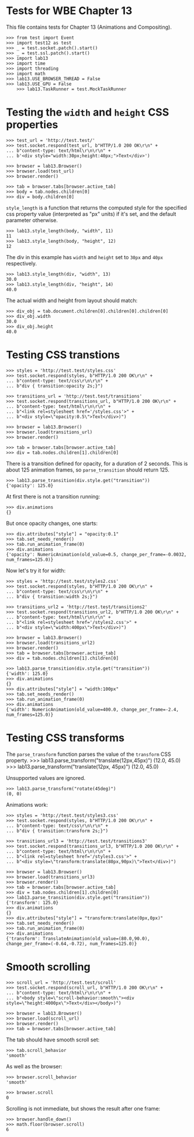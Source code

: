 Tests for WBE Chapter 13
========================

This file contains tests for Chapter 13 (Animations and Compositing).

	>>> from test import Event
    >>> import test12 as test
    >>> _ = test.socket.patch().start()
    >>> _ = test.ssl.patch().start()
    >>> import lab13
    >>> import time
    >>> import threading
    >>> import math
    >>> lab13.USE_BROWSER_THREAD = False
    >>> lab13.USE_GPU = False
		>>> lab13.TaskRunner = test.MockTaskRunner


Testing the `width` and `height` CSS properties
===============================================

    >>> test_url = 'http://test.test/'
    >>> test.socket.respond(test_url, b"HTTP/1.0 200 OK\r\n" +
    ... b"content-type: text/html\r\n\r\n" +
    ... b'<div style="width:30px;height:40px;">Text</div>')

    >>> browser = lab13.Browser()
    >>> browser.load(test_url)
    >>> browser.render()

    >>> tab = browser.tabs[browser.active_tab]
    >>> body = tab.nodes.children[0]
    >>> div = body.children[0]

`style_length` is a function that returns the computed style for the specified
css property value (interpreted as "px" units) if it's set, and the default
parameter otherwise.

    >>> lab13.style_length(body, "width", 11)
    11
    >>> lab13.style_length(body, "height", 12)
    12

The div in this example has `width` and `height` set to `30px` and `40px`
respectively.

    >>> lab13.style_length(div, "width", 13)
    30.0
    >>> lab13.style_length(div, "height", 14)
    40.0

The actual width and height from layout should match:

	>>> div_obj = tab.document.children[0].children[0].children[0]
	>>> div_obj.width
	30.0
	>>> div_obj.height
	40.0

Testing CSS transtions
======================

    >>> styles = 'http://test.test/styles.css'
    >>> test.socket.respond(styles, b"HTTP/1.0 200 OK\r\n" +
    ... b"content-type: text/css\r\n\r\n" +
    ... b"div { transition:opacity 2s;}")

    >>> transitions_url = 'http://test.test/transitions'
    >>> test.socket.respond(transitions_url, b"HTTP/1.0 200 OK\r\n" +
    ... b"content-type: text/html\r\n\r\n" +
    ... b"<link rel=stylesheet href='/styles.css'>" +
    ... b"<div style=\"opacity:0.5\">Text</div>)")

    >>> browser = lab13.Browser()
    >>> browser.load(transitions_url)
    >>> browser.render()

    >>> tab = browser.tabs[browser.active_tab]
    >>> div = tab.nodes.children[1].children[0]

There is a transition defined for opacity, for a duration of 2 seconds. This is
about 125 animation frames, so `parse_transition` should return 125.

	>>> lab13.parse_transition(div.style.get("transition"))
	{'opacity': 125.0}

At first there is not a transition running:

    >>> div.animations
    {}

But once opacity changes, one starts:

    >>> div.attributes["style"] = "opacity:0.1"
    >>> tab.set_needs_render()
    >>> tab.run_animation_frame(0)
    >>> div.animations
    {'opacity': NumericAnimation(old_value=0.5, change_per_frame=-0.0032, num_frames=125.0)}

Now let's try it for width:

    >>> styles = 'http://test.test/styles2.css'
    >>> test.socket.respond(styles, b"HTTP/1.0 200 OK\r\n" +
    ... b"content-type: text/css\r\n\r\n" +
    ... b"div { transition:width 2s;}")

    >>> transitions_url2 = 'http://test.test/transitions2'
    >>> test.socket.respond(transitions_url2, b"HTTP/1.0 200 OK\r\n" +
    ... b"content-type: text/html\r\n\r\n" +
    ... b"<link rel=stylesheet href='/styles2.css'>" +
    ... b"<div style=\"width:400px\">Text</div>)")

    >>> browser = lab13.Browser()
    >>> browser.load(transitions_url2)
    >>> browser.render()
    >>> tab = browser.tabs[browser.active_tab]
    >>> div = tab.nodes.children[1].children[0]

	>>> lab13.parse_transition(div.style.get("transition"))
	{'width': 125.0}
    >>> div.animations
    {}
    >>> div.attributes["style"] = "width:100px"
    >>> tab.set_needs_render()
    >>> tab.run_animation_frame(0)
    >>> div.animations
    {'width': NumericAnimation(old_value=400.0, change_per_frame=-2.4, num_frames=125.0)}

Testing CSS transforms
======================

The `parse_transform` function parses the value of the `transform` CSS property.
    >>> lab13.parse_transform("translate(12px,45px)")
    (12.0, 45.0)
    >>> lab13.parse_transform("translate(12px, 45px)")
    (12.0, 45.0)

Unsupported values are ignored.

    >>> lab13.parse_transform("rotate(45deg)")
    (0, 0)

Animations work:

    >>> styles = 'http://test.test/styles3.css'
    >>> test.socket.respond(styles, b"HTTP/1.0 200 OK\r\n" +
    ... b"content-type: text/css\r\n\r\n" +
    ... b"div { transition:transform 2s;}")

    >>> transitions_url3 = 'http://test.test/transitions3'
    >>> test.socket.respond(transitions_url3, b"HTTP/1.0 200 OK\r\n" +
    ... b"content-type: text/html\r\n\r\n" +
    ... b"<link rel=stylesheet href='/styles3.css'>" +
    ... b"<div style=\"transform:translate(80px,90px)\">Text</div>)")

    >>> browser = lab13.Browser()
    >>> browser.load(transitions_url3)
    >>> browser.render()
    >>> tab = browser.tabs[browser.active_tab]
    >>> div = tab.nodes.children[1].children[0]
    >>> lab13.parse_transition(div.style.get("transition"))
    {'transform': 125.0}
    >>> div.animations
    {}
    >>> div.attributes["style"] = "transform:translate(0px,0px)"
    >>> tab.set_needs_render()
    >>> tab.run_animation_frame(0)
    >>> div.animations
    {'transform': TranslateAnimation(old_value=(80.0,90.0), change_per_frame=(-0.64,-0.72), num_frames=125.0)}

Smooth scrolling
================


    >>> scroll_url = 'http://test.test/scroll'
    >>> test.socket.respond(scroll_url, b"HTTP/1.0 200 OK\r\n" +
    ... b"content-type: text/html\r\n\r\n" +
    ... b"<body style=\"scroll-behavior:smooth\"><div style=\"height:4000px\">Text</div></body>)")

    >>> browser = lab13.Browser()
    >>> browser.load(scroll_url)
    >>> browser.render()
    >>> tab = browser.tabs[browser.active_tab]

The tab should have smooth scroll set:

    >>> tab.scroll_behavior
    'smooth'

As well as the browser:

    >>> browser.scroll_behavior
    'smooth'

    >>> browser.scroll
    0

Scrolling is not immediate, but shows the result after one frame:

    >>> browser.handle_down()
    >>> math.floor(browser.scroll)
    6
